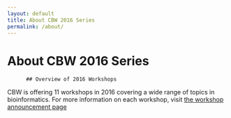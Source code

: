```yaml
---
layout: default
title: About CBW 2016 Series
permalink: /about/
---
```



# About CBW 2016 Series
          ## Overview of 2016 Workshops

    



 



  

CBW is offering 11 workshops in 2016 covering a wide range of topics in bioinformatics.  For more information on each workshop, visit  [the workshop announcement page](http://bioinformatics.ca/workshops/2016)
